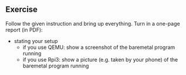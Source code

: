 ## Exercise

Follow the given instruction and bring up everything. Turn in a one-page report (in PDF):

* stating your setup
  * if you use QEMU: show a screenshot of the baremetal program running
  * if you use Rpi3: show a picture (e.g. taken by your phone) of the baremetal program running

